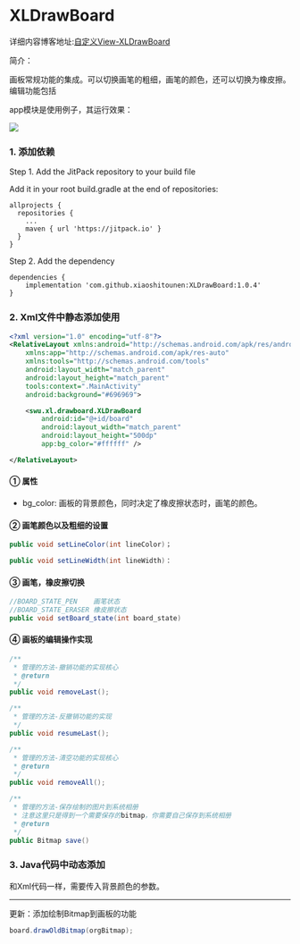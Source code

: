 # XLDrawBoard

详细内容博客地址:[自定义View-XLDrawBoard](https://fanandjiu.com/%E8%87%AA%E5%AE%9A%E4%B9%89View-XLDrawBoard/#more)

简介：

画板常规功能的集成。可以切换画笔的粗细，画笔的颜色，还可以切换为橡皮擦。编辑功能包括


app模块是使用例子，其运行效果：

![](https://android-1300729795.cos.ap-chengdu.myqcloud.com/project/Self_View/XLDrawBoard/XLDrawBoard.gif)


### 1. 添加依赖

Step 1. Add the JitPack repository to your build file

Add it in your root build.gradle at the end of repositories:
~~~
allprojects {
  repositories {
    ...
    maven { url 'https://jitpack.io' }
  }
}
~~~

Step 2. Add the dependency
~~~
dependencies {
    implementation 'com.github.xiaoshitounen:XLDrawBoard:1.0.4'
}
~~~

### 2. Xml文件中静态添加使用

~~~xml
<?xml version="1.0" encoding="utf-8"?>
<RelativeLayout xmlns:android="http://schemas.android.com/apk/res/android"
    xmlns:app="http://schemas.android.com/apk/res-auto"
    xmlns:tools="http://schemas.android.com/tools"
    android:layout_width="match_parent"
    android:layout_height="match_parent"
    tools:context=".MainActivity"
    android:background="#696969">

    <swu.xl.drawboard.XLDrawBoard
        android:id="@+id/board"
        android:layout_width="match_parent"
        android:layout_height="500dp"
        app:bg_color="#ffffff" />

</RelativeLayout>
~~~

#### ① 属性

- bg_color: 画板的背景颜色，同时决定了橡皮擦状态时，画笔的颜色。

#### ② 画笔颜色以及粗细的设置
~~~java
public void setLineColor(int lineColor)；

public void setLineWidth(int lineWidth)：
~~~

#### ③ 画笔，橡皮擦切换
~~~java
//BOARD_STATE_PEN    画笔状态
//BOARD_STATE_ERASER 橡皮擦状态
public void setBoard_state(int board_state)
~~~

#### ④ 画板的编辑操作实现
~~~java
/**
 * 管理的方法-撤销功能的实现核心
 * @return
 */
public void removeLast();

/**
 * 管理的方法-反撤销功能的实现
 */
public void resumeLast();

/**
 * 管理的方法-清空功能的实现核心
 * @return
 */
public void removeAll();

/**
 * 管理的方法-保存绘制的图片到系统相册
 * 注意这里只是得到一个需要保存的bitmap，你需要自己保存到系统相册
 * @return
 */
public Bitmap save()
~~~


### 3. Java代码中动态添加

和Xml代码一样，需要传入背景颜色的参数。

***
更新：添加绘制Bitmap到画板的功能
~~~java
board.drawOldBitmap(orgBitmap);
~~~

